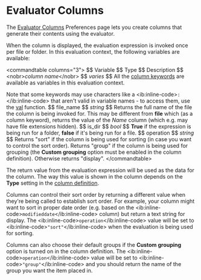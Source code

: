 # Evaluator Columns

The [Evaluator Columns](/Manual/preferences/preferences_categories/file_display_columns/evaluator_columns.md) Preferences page lets you create columns that generate their contents using the evaluator.

When the column is displayed, the evaluation expression is invoked once per file or folder. In this evaluation context, the following variables are available:

\<commandtable columns="3"\> \$\$ Variable \$\$ Type \$\$ Description \$\$ \<nobr\>*column name*\</nobr\> \$\$ *varies* \$\$ All the [column keywords](/Manual/reference/metadata_keywords/keywords_for_columns.md) are available as variables in this evaluation context.

Note that some keywords may use characters like a \<ib:inline-code\>`:`\</ib:inline-code\> that aren't valid in variable names - to access them, use the [val](/Manual/reference/evaluator/val.md) function. \$\$ file_name \$\$ *string* \$\$ Returns the full name of the file the column is being invoked for. This may be different from **file** which (as a column keyword), returns the value of the *Name* column (which e.g. may have file extensions hidden). \$\$ is_dir \$\$ *bool* \$\$ **True** if the expression is being run for a folder, **false** if it's being run for a file. \$\$ operation \$\$ *string* \$\$ Returns "sort" if the column is being used for sorting (in case you want to control the sort order). Returns "group" if the column is being used for grouping (the **Custom grouping** option must be enabled in the column definition). Otherwise returns "display". \</commandtable\>

The return value from the evaluation expression will be used as the data for the column. The way this value is shown in the column depends on the **Type** setting in the [column definition](/Manual/preferences/preferences_categories/file_display_columns/evaluator_columns.md).

Columns can control their sort order by returning a different value when they're being called to establish sort order. For example, your column might want to sort in proper date order (e.g. based on the \<ib:inline-code\>`modifieddate`\</ib:inline-code\> column) but return a text string for display. The \<ib:inline-code\>`operation`\</ib:inline-code\> value will be set to \<ib:inline-code\>`"sort"`\</ib:inline-code\> when the evaluation is being used for sorting.

Columns can also choose their default groups if the **Custom grouping** option is turned on in the column definition. The \<ib:inline-code\>`operation`\</ib:inline-code\> value will be set to \<ib:inline-code\>`"group"`\</ib:inline-code\> and you should return the name of the group you want the item placed in.
